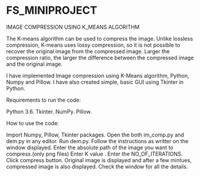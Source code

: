 # FS_MINIPROJECT
IMAGE COMPRESSION USING K_MEANS ALGORITHM

The  K-means  algorithm can be  used to  compress the  image.  Unlike lossless compression,  K-means uses lossy compression, so it is not possible to recover the original image from the compressed image. Larger the  compression  ratio,  the larger  the difference  between the  compressed  image and  the original image. 

I have implemented Image compression using K-Means algorithm, Python, Numpy and Pillow. I have also created simple, basic GUI using Tkinter in Python.

Requirements to run the code:

Python 3.6.
Tkinter.
NumPy.
Pillow.

How to use the code:

Import Numpy, Pillow, Tkinter packages.
Open the both im_comp.py and dem.py in any editor.
Run dem.py.
Follow the instructions as writter on the window displayed.
Enter the absolute path of the image you want to compress.(only png files)
Enter K value .
Enter the NO_OF_ITERATIONS.
Click compress button.
Original image is displayed and after a few mintues, compressed image is also displayed.
Check the window for all the details.
